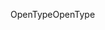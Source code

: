 <span data-ttu-id="5ff23-101">OpenType</span><span class="sxs-lookup"><span data-stu-id="5ff23-101">OpenType</span></span>
